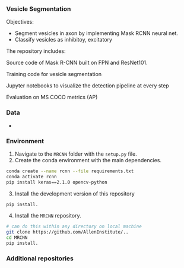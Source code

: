 
### Vesicle Segmentation

Objectives:
 - Segment vesicles in axon by implementing Mask RCNN neural net. 
 - Classify vesicles as inhibitoy, excitatory

The repository includes:

Source code of Mask R-CNN built on FPN and ResNet101.

Training code for vesicle segmentation

Jupyter notebooks to visualize the detection pipeline at every step

Evaluation on MS COCO metrics (AP)


### Data
 - 

### Environment

1. Navigate to the `MRCNN` folder with the `setup.py` file.
2. Create the conda environment with the main dependencies.
```bash
conda create --name rcnn --file requirements.txt
conda activate rcnn
pip install keras==2.1.0 opencv-python 

```
3. Install the development version of this repository
```bash
pip install.
```

4. Install the `MRCNN` repository.  
```bash
# can do this within any directory on local machine
git clone https://github.com/AllenInstitute/..
cd MRCNN
pip install.
```


### Additional repositories
